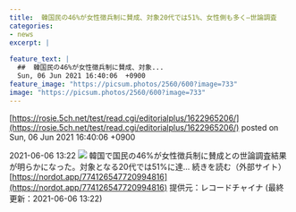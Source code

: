 ```yaml
---
title:  韓国民の46%が女性徴兵制に賛成、対象20代では51%、女性側も多く—世論調査  
categories:
- news
excerpt: |
  
feature_text: |
  ##  韓国民の46%が女性徴兵制に賛成、対象...
  Sun, 06 Jun 2021 16:40:06  +0900
feature_image: "https://picsum.photos/2560/600?image=733"
image: "https://picsum.photos/2560/600?image=733"
---
```


[https://rosie.5ch.net/test/read.cgi/editorialplus/1622965206/](https://rosie.5ch.net/test/read.cgi/editorialplus/1622965206/)
posted on Sun, 06 Jun 2021 16:40:06  +0900

<!--more-->

2021-06-06 13:22 ![](https://contents.oricon.co.jp/upimg/article/3/1537/1537993/detail/img400/80e9a979e916b096ff653ab8a795a40ed68926134be841eb80652fcae39b0191.jpg) 韓国で国民の46%が女性徴兵制に賛成との世論調査結果が明らかになった。対象となる20代では51%に達... 続きを読む（外部サイト） [https://nordot.app/774126547720994816](https://nordot.app/774126547720994816) 提供元：レコードチャイナ (最終更新：2021-06-06 13:22)
